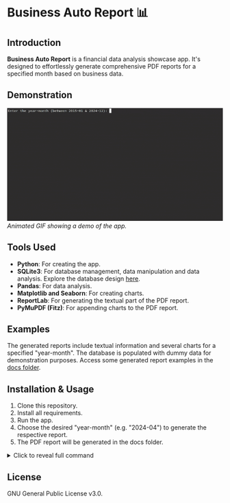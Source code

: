 # Business Auto Report 📊

## Introduction
**Business Auto Report** is a financial data analysis showcase app. It's designed to effortlessly generate comprehensive PDF reports for a specified month based on business data.


## Demonstration
![Demo](/images/demo.gif)
*Animated GIF showing a demo of the app.*


## Tools Used
- **Python**: For creating the app.
- **SQLite3**: For database management, data manipulation and data analysis. Explore the database design [here](/sql/tables_creation.sql).
- **Pandas**: For data analysis.
- **Matplotlib and Seaborn**: For creating charts.
- **ReportLab**: For generating the textual part of the PDF report.
- **PyMuPDF (Fitz)**: For appending charts to the PDF report.


## Examples
The generated reports include textual information and several charts for a specified "year-month". The database is populated with dummy data for demonstration purposes. Access some generated report examples in the [docs folder](/docs/).


## Installation & Usage
1. Clone this repository.
2. Install all requirements.
3. Run the app.
4. Choose the desired "year-month" (e.g. "2024-04") to generate the respective report.
5. The PDF report will be generated in the docs folder.

<details>
<summary>Click to reveal full command</summary>

```bash
git clone https://github.com/teofiloxyz/business-auto-report \
    && cd business-auto-report/ \
    && pip install -r requirements.txt \
    && chmod +x main.py \
    && ./main.py \
    || echo "An error occurred"
```
</details>


## License
GNU General Public License v3.0.
